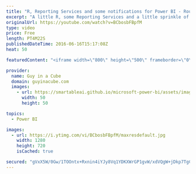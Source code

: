 ```yaml
---
title: "R, Reporting Services and some notifications for Power BI - Roundup #49"
excerpt: "A little R, some Reporting Services and a little sprinkle of Power BI.  Creating R Code to run on SQL Server 2016 (@DesertIsleSQL) http://www.desertislesql.com/wordpress1/?p=1332  R script as data source in Power BI Desktop (@ankitpatira) http://community.powerbi.com/t5/Community-Blog/R-script-as-data-source-in-Power-BI-Desktop/ba-p/43341"
originalUrl: https://youtube.com/watch?v=BCbosbFBpfM
type: video
price: Free
length: PT4M22S
publishedDateTime: 2016-06-16T15:17:08Z
heat: 50

featuredContent: "<iframe width=\"800\" height=\"500\" frameborder=\"0\" src=\"https://www.youtube.com/embed/BCbosbFBpfM\" allow=\"accelerometer; autoplay; encrypted-media; gyroscope; picture-in-picture\" allowfullscreen></iframe>"

provider:
  name: Guy in a Cube
  domain: guyinacube.com
  images:
    - url: https://smartableai.github.io/microsoft-power-bi/assets/images/organizations/guyinacube.com-50x50.jpg
      width: 50
      height: 50

topics:
  - Power BI

images:
  - url: https://i.ytimg.com/vi/BCbosbFBpfM/maxresdefault.jpg
    width: 1280
    height: 720
    isCached: true

secured: "gVxX5W/0Gw/1TOOntx+Rxnin4iYJy8Vq1YDKXWrGP1gvW/xdVQgW+jDkp7TgCnrR3GZ5Q9ly9Cfrg5Yw/XYQ9tVdW4VbernzB0isLA0pwt9M3JNOQv0L1cajPLL+IjKiewfJQFhyZLY8WC1fWbva0phYUNOmr6w1fYl5dKiZyttosB0l7o0oNcOlIhZzTRrB1PBO4lbVCvdECBz2k9ljsy454fa1hirCFTBJaG08Mdfh5fJXE6ml1hdbdiGQwttlUejvBPB3wt8wLvina0BFq665K8G+5gtn/N7lrp6+2FHCl9KxtbKhX5cq4UHL/ncg+GsBufVXMknDvdrwZDb4OSbidU1zh1an1TEoeO4LzJ7XXKCr0ZJLd5Bmycw3Bt21WuwFk5S5PrpfW72YU6Y2CsU5ewU/8E60r8mreHBSNaE=;OHZmWq9wu6TcH2d3t8Bkew=="
---
```


